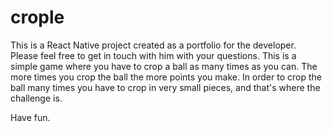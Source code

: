 # crople

This is a React Native project created as a portfolio for the developer. Please feel free to get in touch with him with your questions.
This is a simple game where you have to crop a ball as many times as you can. The more times you crop the ball the more points you make.
In order to crop the ball many times you have to crop in very small pieces, and that's where the challenge is.

Have fun.
